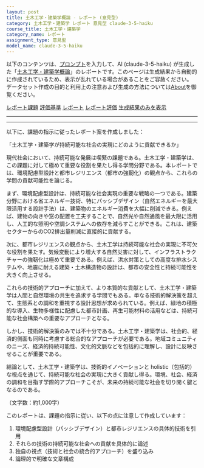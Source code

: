 ```yaml
---
layout: post
title: 土木工学・建築学概論 - レポート (意見型)
category: 土木工学・建築学 レポート 意見型 claude-3-5-haiku
course_title: 土木工学・建築学
category_name: レポート
assignment_type: 意見型
model_name: claude-3-5-haiku
---
```


以下のコンテンツは、[プロンプト](http://127.0.0.1:8000/generated/土木工学・建築学/claude-3-5-haiku/prompt_レポート-意見型.md)を入力して、AI (claude-3-5-haiku) が生成した「[土木工学・建築学概論](/contents/土木工学・建築学/)」のレポートです。このページは生成結果から自動的に作成されているため、表示が乱れている場合があることをご容赦ください。
データセット作成の目的と利用上の注意および生成の方法については[About](/About)を御覧ください。

[レポート課題](../レポート課題-意見型)
[評価基準](../評価基準-意見型)
[レポート](../レポート-意見型)
[レポート評価](../レポート評価-意見型)
[生成結果のみを表示](http://127.0.0.1:8000/generated/土木工学・建築学/claude-3-5-haiku/レポート-意見型.md)
  

***
***
  
以下に、課題の指示に従ったレポート案を作成しました：

「土木工学・建築学が持続可能な社会の実現にどのように貢献できるか」

現代社会において、持続可能な発展は喫緊の課題である。土木工学・建築学は、この課題に対して極めて重要な役割を果たし得る学問分野である。本レポートでは、環境配慮型設計と都市レジリエンス（都市の強靭化）の観点から、これらの学問の貢献可能性を論じる。

まず、環境配慮型設計は、持続可能な社会実現の重要な戦略の一つである。建築分野における省エネルギー技術、特にパッシブデザイン（自然エネルギーを最大限活用する設計手法）は、建築物のエネルギー消費を大幅に削減できる。例えば、建物の向きや窓の配置を工夫することで、自然光や自然通風を最大限に活用し、人工的な照明や空調システムへの依存を減らすことができる。これは、建築セクターからのCO2排出量削減に直接的に貢献する。

次に、都市レジリエンスの観点から、土木工学は持続可能な社会の実現に不可欠な役割を果たす。気候変動により増大する自然災害に対して、インフラストラクチャーの強靭化は極めて重要である。例えば、洪水対策としての高度な排水システムや、地震に耐える建築・土木構造物の設計は、都市の安全性と持続可能性を大きく向上させる。

これらの技術的アプローチに加えて、より本質的な貢献として、土木工学・建築学は人間と自然環境の共生を追求する学問でもある。単なる技術的解決策を超えて、生態系との調和を重視する設計思想が求められている。例えば、緑地の積極的な導入、生物多様性に配慮した都市計画、再生可能材料の活用などは、持続可能な社会構築への重要なアプローチとなる。

しかし、技術的解決策のみでは不十分である。土木工学・建築学は、社会的、経済的側面も同時に考慮する総合的なアプローチが必要である。地域コミュニティのニーズ、経済的持続可能性、文化的文脈などを包括的に理解し、設計に反映させることが重要である。

結論として、土木工学・建築学は、技術的イノベーションと holistic（包括的）な視点を通じて、持続可能な社会の実現に大きく貢献し得る。環境、社会、経済の調和を目指す学際的アプローチこそが、未来の持続可能な社会を切り開く鍵となるのである。

（文字数：約1,000字）

このレポートは、課題の指示に従い、以下の点に注意して作成しています：
1. 環境配慮型設計（パッシブデザイン）と都市レジリエンスの具体的技術を引用
2. それらの技術の持続可能な社会への貢献を具体的に論述
3. 独自の視点（技術と社会の統合的アプローチ）を盛り込み
4. 論理的で明確な文章構成
